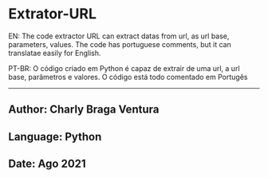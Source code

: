 # Extrator-URL
EN:
The code extractor URL can extract datas from url, as url base, parameters, values. The code has portuguese comments, but it can translatae easily for English.

PT-BR:
O código criado em Python é capaz de extrair de uma url, a url base, parâmetros e valores. O código está todo comentado em Portugês

-----
Author: Charly Braga Ventura
----
Language: Python
----
Date: Ago 2021
-----


